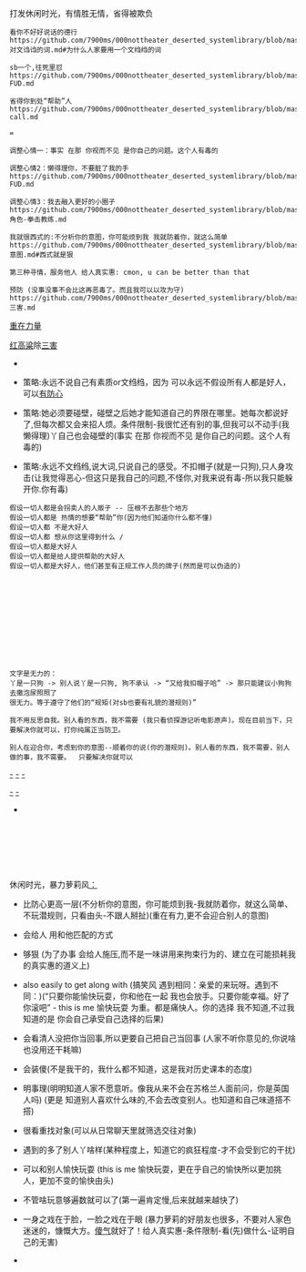 
打发休闲时光，有情胜无情，省得被欺负

```
看你不好好说话的德行
https://github.com/7900ms/000nottheater_deserted_systemlibrary/blob/master/supplementary/chain-对文诌诌的词.md#为什么人家要用一个文绉绉的词

sb一个,往死里怼
https://github.com/7900ms/000nottheater_deserted_systemlibrary/blob/master/supplementary/slang-FUD.md

省得你到处“帮助”人
https://github.com/7900ms/000nottheater_deserted_systemlibrary/blob/master/supplementary/chain-call.md

=

调整心情一：事实 在那 你视而不见 是你自己的问题。这个人有毒的

调整心情2：懒得理你，不要脏了我的手
https://github.com/7900ms/000nottheater_deserted_systemlibrary/blob/master/supplementary/slang-FUD.md

调整心情3：我去融入更好的小圈子
https://github.com/7900ms/000nottheater_deserted_systemlibrary/blob/master/supplementary/term-角色-拳击教练.md

我就很西式的:不分析你的意图，你可能烦到我 我就防着你，就这么简单
https://github.com/7900ms/000nottheater_deserted_systemlibrary/blob/master/supplementary/chain-意图.md#西式就是狠

第三种寻情，服务他人 给人真实惠: cmon, u can be better than that

预防 (没事没事不会比这再恶毒了。而且我可以以攻为守)
https://github.com/7900ms/000nottheater_deserted_systemlibrary/blob/master/supplementary/slang-三害.md

```

[重在力量](https://github.com/7900ms/000nottheater_deserted_systemlibrary/blob/master/supplementary/slang-MARKETING.md#我知道你想说什么，我不想听，我累了)

[红高粱](https://github.com/7900ms/000nottheater_deserted_systemlibrary/blob/master/wilder/红高粱.md)除[三害](https://github.com/7900ms/000nottheater_deserted_systemlibrary/blob/master/supplementary/slang-三害.md#文绉绉是华而不实的污物是三害之一，我也不学它。别人看的东西,我不需要看,我只看侦探游记)

-

- 策略:永远不说自己有素质or文绉绉，因为 可以永远不假设所有人都是好人，可以[有防心](https://github.com/7900ms/000nottheater_deserted_systemlibrary/blob/master/supplementary/slang-超短期旅行.md)
- 策略:她必须要碰壁，碰壁之后她才能知道自己的界限在哪里。她每次都说好了,但每次都又会来招人烦。条件限制-我很忙还有别的事,但我可以不动手(我懒得理)丫自己也会碰壁的(事实 在那 你视而不见 是你自己的问题。这个人有毒的)
- 策略:永远不文绉绉,说大词,只说自己的感受。不扣帽子(就是一只狗),只人身攻击(让我觉得恶心-但这只是我自己的问题,不怪你,对我来说有毒-所以我只能躲开你.你有毒)
```
假设一切人都是会拐卖人的人贩子 -- 压根不去那些个地方
假设一切人都是 热情的想要“帮助”你(因为他们知道你什么都不懂)
假设一切人都 不是大好人
假设一切人都 想从你这里得到什么 /
假设一切人都是大好人
假设一切人都是给人提供帮助的大好人
假设一切人都是大好人，他们甚至有正规工作人员的牌子(然而是可以伪造的)
```





<br><br><br><br><br>
-
```
文字是无力的：
丫是一只狗 -> 别人说丫是一只狗, 狗不承认 -> “又给我扣帽子哈” -> 那只能建议小狗狗去撒泡尿照照了
很无力。等于遵守了他们的“规矩(对sb也要有礼貌的潜规则)”

我不用反思自我。别人看的东西，我不需要 (我只看侦探游记听电影原声)。现在目前当下，只要解决你就可以，打你纯属正当防卫。

别人在迎合你，考虑到你的意图--顺着你的说(你的潜规则)。别人看的东西，我不需要，别人做的事，我不需要。  只要解决你就可以
```
[-](https://github.com/7900ms/000nottheater_deserted_systemlibrary/blob/master/supplementary/term-躲避后-侦探游记.md)
[-](https://github.com/7900ms/000nottheater_deserted_systemlibrary/blob/master/supplementary/chain-意图.md)
[-](https://github.com/7900ms/000nottheater_deserted_systemlibrary/blob/master/supplementary/chain-call.md#反对潜规则)

[-](https://github.com/7900ms/000nottheater_deserted_systemlibrary/blob/master/supplementary/slang-超短期旅行.md#坏人队#坏人队里特立独行-躲着走，好人队里从众就可以)
[-](https://www.v2ex.com/notes/28139#好人队坏人队)

-
<br><br><br><br><br>

休闲时光，暴力萝莉风[：](http://weibo.com/3625352281/El8ACrmDd)
- 比防心更高一层(不分析你的意图，你可能烦到我-我就防着你，就这么简单、不玩潜规则，只看由头-不跟人掰扯)(重在有力,更不会迎合别人的意图)
- 会给人 用和他匹配的方式
- 够狠 (为了办事 会给人施压,而不是一味讲用来拘束行为的、建立在可能损耗我的真实惠的道义上)
- also easily to get along with (搞笑风 遇到相同：亲爱的来玩呀。遇到不同：)(“只要你能愉快玩耍，你和他在一起 我也会放手。只要你能幸福。好了 你滚吧” - this is me 愉快玩耍 为重。都是痛快人。你的选择 我不知道,不过我知道的是 你会自己承受自己选择的后果)
- 会看清人没把你当回事,所以更要自己把自己当回事 (人家不听你意见的,你说啥也没用还干耗嘛)
- 会装傻(不是我干的，我什么都不知道，这是我对历史课本的态度)
- 明事理(明明知道人家不愿意听。像我从来不会在苏格兰人面前问，你是英国人吗) (更是 知道别人喜欢什么味的,不会去改变别人。也知道和自己味道搭不搭)
- 很看重找对象(可以从日常聊天里就筛选交往对象)
- 遇到的多了别人丫啥样(某种程度上，知道它的疯狂程度-才不会受到它的干扰)
- 可以和别人愉快玩耍 (this is me 愉快玩耍，更在乎自己的愉快所以更加挑人，更加不变的愉快由头)
- 不管啥玩意够遍数就可以了(第一遍肯定慢,后来就越来越快了)
- 一身之戏在于脸，一脸之戏在于眼 (暴力萝莉的好朋友也很多，不要对人家色迷迷的，慷慨大方。[傻气](http://imgur.com/a/oCdDi)就好了！给人真实惠-条件限制-看(先)做什么-证明自己的无害)



-

